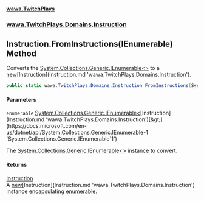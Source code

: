 #### [wawa.TwitchPlays](index.md 'index')
### [wawa.TwitchPlays.Domains](wawa.TwitchPlays.Domains.md 'wawa.TwitchPlays.Domains').[Instruction](Instruction.md 'wawa.TwitchPlays.Domains.Instruction')

## Instruction.FromInstructions(IEnumerable<Instruction>) Method

Converts the [System.Collections.Generic.IEnumerable&lt;&gt;](https://docs.microsoft.com/en-us/dotnet/api/System.Collections.Generic.IEnumerable-1 'System.Collections.Generic.IEnumerable`1') to a [new](https://docs.microsoft.com/en-us/dotnet/csharp/language-reference/keywords/new 'https://docs.microsoft.com/en-us/dotnet/csharp/language-reference/keywords/new')[Instruction](Instruction.md 'wawa.TwitchPlays.Domains.Instruction').

```csharp
public static wawa.TwitchPlays.Domains.Instruction FromInstructions(System.Collections.Generic.IEnumerable<wawa.TwitchPlays.Domains.Instruction> enumerable);
```
#### Parameters

<a name='wawa.TwitchPlays.Domains.Instruction.FromInstructions(System.Collections.Generic.IEnumerable_wawa.TwitchPlays.Domains.Instruction_).enumerable'></a>

`enumerable` [System.Collections.Generic.IEnumerable&lt;](https://docs.microsoft.com/en-us/dotnet/api/System.Collections.Generic.IEnumerable-1 'System.Collections.Generic.IEnumerable`1')[Instruction](Instruction.md 'wawa.TwitchPlays.Domains.Instruction')[&gt;](https://docs.microsoft.com/en-us/dotnet/api/System.Collections.Generic.IEnumerable-1 'System.Collections.Generic.IEnumerable`1')

The [System.Collections.Generic.IEnumerable&lt;&gt;](https://docs.microsoft.com/en-us/dotnet/api/System.Collections.Generic.IEnumerable-1 'System.Collections.Generic.IEnumerable`1') instance to convert.

#### Returns
[Instruction](Instruction.md 'wawa.TwitchPlays.Domains.Instruction')  
A [new](https://docs.microsoft.com/en-us/dotnet/csharp/language-reference/keywords/new 'https://docs.microsoft.com/en-us/dotnet/csharp/language-reference/keywords/new')[Instruction](Instruction.md 'wawa.TwitchPlays.Domains.Instruction') instance encapsulating [enumerable](Instruction.FromInstructions(IEnumerable{Instruction}).md#wawa.TwitchPlays.Domains.Instruction.FromInstructions(System.Collections.Generic.IEnumerable_wawa.TwitchPlays.Domains.Instruction_).enumerable 'wawa.TwitchPlays.Domains.Instruction.FromInstructions(System.Collections.Generic.IEnumerable<wawa.TwitchPlays.Domains.Instruction>).enumerable').